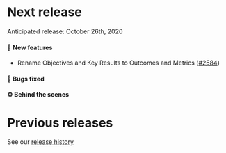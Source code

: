 # Next release

Anticipated release: October 26th, 2020

#### 🚀 New features

- Rename Objectives and Key Results to Outcomes and Metrics ([#2584])

#### 🐛 Bugs fixed

#### ⚙️ Behind the scenes

# Previous releases

See our [release history](https://github.com/CMSgov/eAPD/releases)

[#2584]: https://github.com/CMSgov/eAPD/issues/2584
